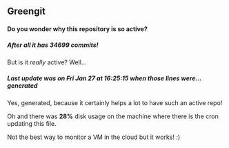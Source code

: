 ## Greengit

#### Do you wonder why this repository is so active?

##### After all it has 34699 commits!

But is it *really* active? Well...

##### Last update was on Fri Jan 27 at 16:25:15 when those lines were... generated

Yes, generated, because it certainly helps a lot to have such an active repo!

Oh and there was **28%** disk usage on the machine
where there is the cron updating this file.

Not the best way to monitor a VM in the cloud but it works! :)
